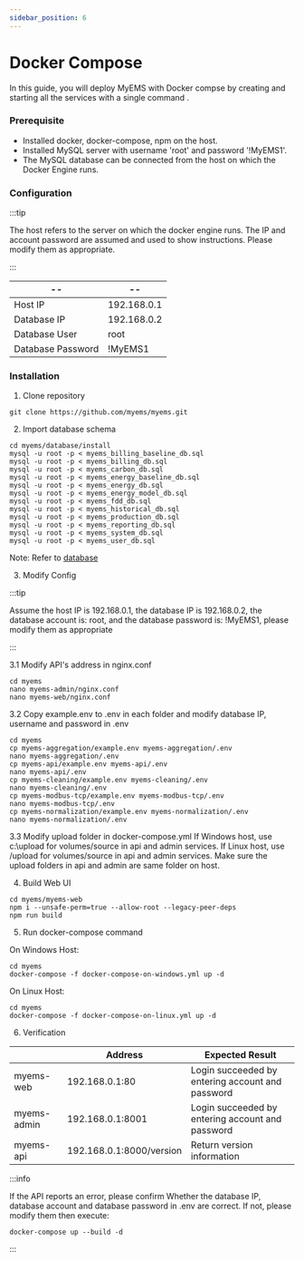 ```yaml
---
sidebar_position: 6
---
```


# Docker Compose

In this guide, you will deploy MyEMS with Docker compse by creating and starting all the services with a single command .

### Prerequisite

- Installed docker, docker-compose, npm on the host.
- Installed MySQL server with username 'root' and password '!MyEMS1'.
- The MySQL database can be connected from the host on which the Docker Engine runs.

### Configuration

:::tip

The host refers to the server on which the docker engine runs. The IP and account password are assumed and used to show instructions. Please modify them as appropriate.

:::

| --                | --          |
| ----------        | ----------- |
| Host IP           | 192.168.0.1 |
| Database IP       | 192.168.0.2 |
| Database User     | root        |
| Database Password | !MyEMS1     |

### Installation

1.  Clone repository
```
git clone https://github.com/myems/myems.git 
```

2.  Import database schema

```
cd myems/database/install
mysql -u root -p < myems_billing_baseline_db.sql
mysql -u root -p < myems_billing_db.sql
mysql -u root -p < myems_carbon_db.sql
mysql -u root -p < myems_energy_baseline_db.sql
mysql -u root -p < myems_energy_db.sql
mysql -u root -p < myems_energy_model_db.sql
mysql -u root -p < myems_fdd_db.sql
mysql -u root -p < myems_historical_db.sql
mysql -u root -p < myems_production_db.sql
mysql -u root -p < myems_reporting_db.sql
mysql -u root -p < myems_system_db.sql
mysql -u root -p < myems_user_db.sql
```
Note: Refer to [database](./database.md)


3.  Modify Config

:::tip

Assume the host IP is 192.168.0.1, the database IP is 192.168.0.2, the database account is: root, and the database password is: !MyEMS1, please modify them as appropriate

:::

3.1  Modify API's address in nginx.conf
```
cd myems
nano myems-admin/nginx.conf
nano myems-web/nginx.conf
```

3.2  Copy example.env to .env in each folder and modify database IP, username and password in .env
```
cd myems
cp myems-aggregation/example.env myems-aggregation/.env
nano myems-aggregation/.env
cp myems-api/example.env myems-api/.env
nano myems-api/.env
cp myems-cleaning/example.env myems-cleaning/.env
nano myems-cleaning/.env
cp myems-modbus-tcp/example.env myems-modbus-tcp/.env
nano myems-modbus-tcp/.env
cp myems-normalization/example.env myems-normalization/.env
nano myems-normalization/.env 
```

3.3 Modify upload folder in docker-compose.yml
If Windows host, use c:\upload for volumes/source in api and admin services.
If Linux host, use /upload for volumes/source in api and admin services.
Make sure the upload folders in api and admin are same folder on host.

4.  Build Web UI

```
cd myems/myems-web
npm i --unsafe-perm=true --allow-root --legacy-peer-deps
npm run build
```

5. Run docker-compose command

On Windows Host:
```
cd myems
docker-compose -f docker-compose-on-windows.yml up -d 
```

On Linux Host:

```
cd myems
docker-compose -f docker-compose-on-linux.yml up -d 
```

6. Verification

|             | Address                 | Expected Result  |
| ----------- | ----------------------- | ---------------- |
| myems-web   | 192.168.0.1:80          | Login succeeded by entering account and password |
| myems-admin | 192.168.0.1:8001        | Login succeeded by entering account and password |
| myems-api   | 192.168.0.1:8000/version| Return version information |

:::info

If the API reports an error, please confirm Whether the database IP, database account and database password in .env are correct. If not, please modify them then execute:

```
docker-compose up --build -d
```

:::

